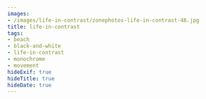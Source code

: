```yaml
---
images:
- /images/life-in-contrast/zonephotos-life-in-contrast-46.jpg
title: life-in-contrast
tags:
- beach
- black-and-white
- life-in-contrast
- monochrome
- movement
hideExif: true
hideTitle: true
hideDate: true
---
```

